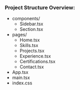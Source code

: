 ### Project Structure Overview:

- components/
  - Sidebar.tsx
  - Section.tsx
- pages/
  - Home.tsx
  - Skills.tsx
  - Projects.tsx
  - Experience.tsx
  - Certifications.tsx
  - Contact.tsx
- App.tsx
- main.tsx
- index.css
